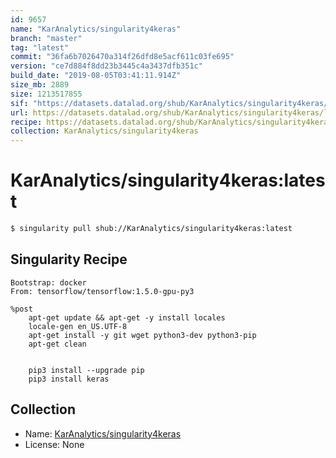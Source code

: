 ```yaml
---
id: 9657
name: "KarAnalytics/singularity4keras"
branch: "master"
tag: "latest"
commit: "36fa6b7026470a314f26dfd8e5acf611c03fe695"
version: "ce7d884f8dd23b3445c4a3437dfb351c"
build_date: "2019-08-05T03:41:11.914Z"
size_mb: 2889
size: 1213517855
sif: "https://datasets.datalad.org/shub/KarAnalytics/singularity4keras/latest/2019-08-05-36fa6b70-ce7d884f/ce7d884f8dd23b3445c4a3437dfb351c.simg"
url: https://datasets.datalad.org/shub/KarAnalytics/singularity4keras/latest/2019-08-05-36fa6b70-ce7d884f/
recipe: https://datasets.datalad.org/shub/KarAnalytics/singularity4keras/latest/2019-08-05-36fa6b70-ce7d884f/Singularity
collection: KarAnalytics/singularity4keras
---
```


# KarAnalytics/singularity4keras:latest

```bash
$ singularity pull shub://KarAnalytics/singularity4keras:latest
```

## Singularity Recipe

```singularity
Bootstrap: docker
From: tensorflow/tensorflow:1.5.0-gpu-py3

%post
    apt-get update && apt-get -y install locales
    locale-gen en_US.UTF-8
    apt-get install -y git wget python3-dev python3-pip
    apt-get clean

   
    pip3 install --upgrade pip
    pip3 install keras
```

## Collection

 - Name: [KarAnalytics/singularity4keras](https://github.com/KarAnalytics/singularity4keras)
 - License: None

